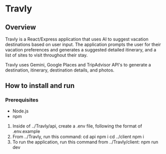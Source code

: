 # Travly

## Overview

Travly is a React/Express application that uses AI to suggest vacation destinations based on user input. The application prompts the user for their vacation preferences and generates a suggested detailed itinerary, and a list of sites to visit throughout their stay. 

Travly uses Gemini, Google Places and TripAdvisor API's to generate a destination, itinerary, destination details, and photos.

## How to install and run

### Prerequisites
- Node.js
- npm

1. Inside of ../Travly/api, create a .env file, following the format of .env.example
2. From ../Travly, run this command:
    cd api
    npm i
    cd ../client
    npm i
3. To run the application, run this command from ../Travly/client:
    npm run dev


